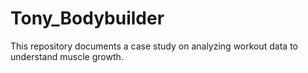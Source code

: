 # Tony_Bodybuilder
This repository documents a case study on analyzing workout data to understand muscle growth.
